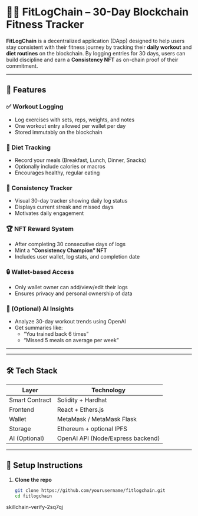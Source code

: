 # 🏋️‍♂️ FitLogChain – 30-Day Blockchain Fitness Tracker

**FitLogChain** is a decentralized application (DApp) designed to help users stay consistent with their fitness journey by tracking their **daily workout** and **diet routines** on the blockchain. By logging entries for 30 days, users can build discipline and earn a **Consistency NFT** as on-chain proof of their commitment.

---

## 🚀 Features

### ✅ Workout Logging
- Log exercises with sets, reps, weights, and notes
- One workout entry allowed per wallet per day
- Stored immutably on the blockchain

### 🥗 Diet Tracking
- Record your meals (Breakfast, Lunch, Dinner, Snacks)
- Optionally include calories or macros
- Encourages healthy, regular eating

### 📆 Consistency Tracker
- Visual 30-day tracker showing daily log status
- Displays current streak and missed days
- Motivates daily engagement

### 🏆 NFT Reward System
- After completing 30 consecutive days of logs
- Mint a **“Consistency Champion” NFT**
- Includes user wallet, log stats, and completion date

### 🔒 Wallet-based Access
- Only wallet owner can add/view/edit their logs
- Ensures privacy and personal ownership of data

### 🧠 (Optional) AI Insights
- Analyze 30-day workout trends using OpenAI
- Get summaries like:
  - “You trained back 6 times”
  - “Missed 5 meals on average per week”

---

---

## 🛠️ Tech Stack

| Layer          | Technology       |
|----------------|------------------|
| Smart Contract | Solidity + Hardhat |
| Frontend       | React + Ethers.js |
| Wallet         | MetaMask / MetaMask Flask |
| Storage        | Ethereum + optional IPFS |
| AI (Optional)  | OpenAI API (Node/Express backend) |

---

## 🔧 Setup Instructions

1. **Clone the repo**
   ```bash
   git clone https://github.com/yourusername/fitlogchain.git
   cd fitlogchain


skillchain-verify-2sq7qj
